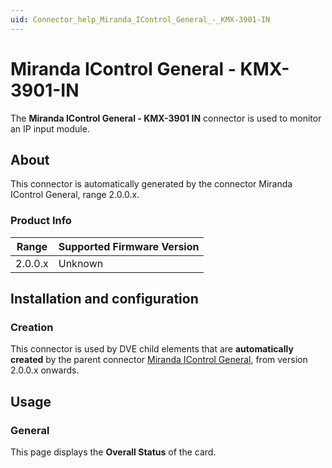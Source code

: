 ```yaml
---
uid: Connector_help_Miranda_IControl_General_-_KMX-3901-IN
---
```


# Miranda IControl General - KMX-3901-IN

The **Miranda IControl General - KMX-3901 IN** connector is used to monitor an IP input module.

## About

This connector is automatically generated by the connector Miranda IControl General, range 2.0.0.x.

### Product Info

| Range | Supported Firmware Version |
|------------------|-----------------------------|
| 2.0.0.x          | Unknown                     |

## Installation and configuration

### Creation

This connector is used by DVE child elements that are **automatically created** by the parent connector [Miranda IControl General](xref:Connector_help_Miranda_IControl_General), from version 2.0.0.x onwards.

## Usage

### General

This page displays the **Overall Status** of the card.
